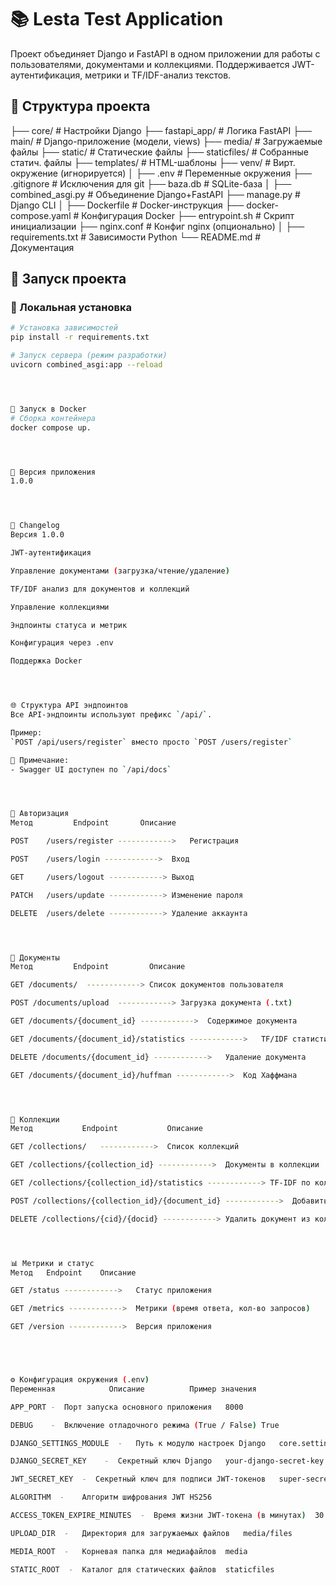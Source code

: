 # 📚 Lesta Test Application

Проект объединяет Django и FastAPI в одном приложении для работы с пользователями, документами и коллекциями. Поддерживается JWT-аутентификация, метрики и TF/IDF-анализ текстов.

## 📁 Структура проекта

├── core/ # Настройки Django
├── fastapi_app/ # Логика FastAPI
├── main/ # Django-приложение (модели, views)
├── media/ # Загружаемые файлы
├── static/ # Статические файлы
├── staticfiles/ # Собранные статич. файлы
├── templates/ # HTML-шаблоны
├── venv/ # Вирт. окружение (игнорируется)
│
├── .env # Переменные окружения
├── .gitignore # Исключения для git
├── baza.db # SQLite-база
│
├── combined_asgi.py # Объединение Django+FastAPI
├── manage.py # Django CLI
│
├── Dockerfile # Docker-инструкция
├── docker-compose.yaml # Конфигурация Docker
├── entrypoint.sh # Скрипт инициализации
├── nginx.conf # Конфиг nginx (опционально)
│
├── requirements.txt # Зависимости Python
└── README.md # Документация



## 🚀 Запуск проекта

### 🔧 Локальная установка

```bash
# Установка зависимостей
pip install -r requirements.txt

# Запуск сервера (режим разработки)
uvicorn combined_asgi:app --reload




🐳 Запуск в Docker
# Сборка контейнера
docker compose up.




🧭 Версия приложения
1.0.0




📝 Changelog
Версия 1.0.0

JWT-аутентификация

Управление документами (загрузка/чтение/удаление)

TF/IDF анализ для документов и коллекций

Управление коллекциями

Эндпоинты статуса и метрик

Конфигурация через .env

Поддержка Docker




🌐 Структура API эндпоинтов
Все API-эндпоинты используют префикс `/api/`.

Пример:  
`POST /api/users/register` вместо просто `POST /users/register`

📌 Примечание:  
- Swagger UI доступен по `/api/docs`




🔑 Авторизация
Метод	      Endpoint	     Описание

POST	/users/register ------------>	Регистрация

POST	/users/login ------------>	Вход

GET	    /users/logout ------------>	Выход

PATCH	/users/update ------------>	Изменение пароля

DELETE	/users/delete ------------>	Удаление аккаунта




📄 Документы
Метод 	      Endpoint	       Описание

GET	/documents/	 ------------> Список документов пользователя

POST /documents/upload	------------> Загрузка документа (.txt)

GET	/documents/{document_id} ------------>	Содержимое документа

GET	/documents/{document_id}/statistics ------------>	TF/IDF статистика

DELETE /documents/{document_id} ------------>	Удаление документа

GET /documents/{document_id}/huffman ------------>  Код Хаффмана




📁 Коллекции
Метод	        Endpoint	       Описание

GET	/collections/	------------>  Список коллекций

GET	/collections/{collection_id} ------------>  Документы в коллекции

GET	/collections/{collection_id}/statistics ------------> TF-IDF по коллекции

POST /collections/{collection_id}/{document_id} ------------>  Добавить документ в коллекцию

DELETE /collections/{cid}/{docid} ------------> Удалить документ из коллекции




📊 Метрики и статус
Метод	Endpoint	Описание

GET	/status ------------> 	Статус приложения

GET	/metrics ------------>	Метрики (время ответа, кол-во запросов)

GET	/version ------------>	Версия приложения





⚙️ Конфигурация окружения (.env)
Переменная	          Описание	        Пример значения

APP_PORT -	Порт запуска основного приложения	8000

DEBUG	 -  Включение отладочного режима (True / False)	True

DJANGO_SETTINGS_MODULE  - 	Путь к модулю настроек Django	core.settings

DJANGO_SECRET_KEY	 -  Секретный ключ Django	your-django-secret-key

JWT_SECRET_KEY  -  Секретный ключ для подписи JWT-токенов	super-secret

ALGORITHM  - 	Алгоритм шифрования JWT	HS256

ACCESS_TOKEN_EXPIRE_MINUTES  -	Время жизни JWT-токена (в минутах)	30

UPLOAD_DIR  - 	Директория для загружаемых файлов	media/files

MEDIA_ROOT  -  	Корневая папка для медиафайлов	media

STATIC_ROOT  - 	Каталог для статических файлов	staticfiles




